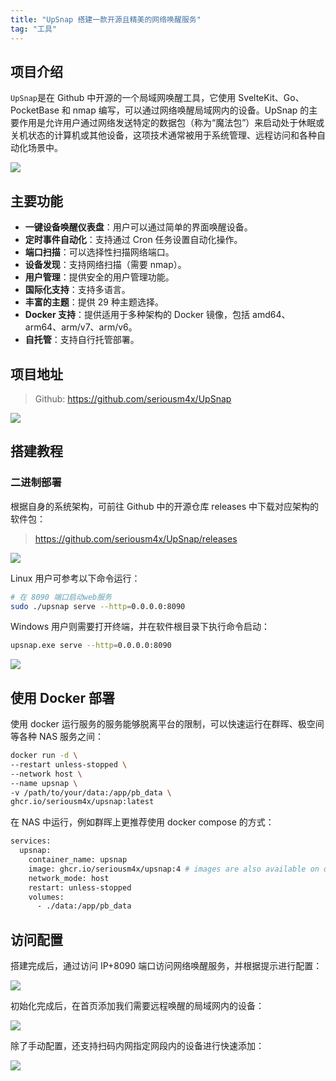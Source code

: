 ```yaml
---
title: "UpSnap 搭建一款开源且精美的网络唤醒服务"
tag: "工具"
---
```


## 项目介绍

`UpSnap`是在 Github 中开源的一个局域网唤醒工具，它使用 SvelteKit、Go、PocketBase 和 nmap 编写，可以通过网络唤醒局域网内的设备。UpSnap 的主要作用是允许用户通过网络发送特定的数据包（称为“魔法包”）来启动处于休眠或关机状态的计算机或其他设备，这项技术通常被用于系统管理、远程访问和各种自动化场景中。

<img src="../imgs/83/02.webp" />

## 主要功能

- **一键设备唤醒仪表盘**：用户可以通过简单的界面唤醒设备。
- **定时事件自动化**：支持通过 Cron 任务设置自动化操作。
- **端口扫描**：可以选择性扫描网络端口。
- **设备发现**：支持网络扫描（需要 nmap）。
- **用户管理**：提供安全的用户管理功能。
- **国际化支持**：支持多语言。
- **丰富的主题**：提供 29 种主题选择。
- **Docker 支持**：提供适用于多种架构的 Docker 镜像，包括 amd64、arm64、arm/v7、arm/v6。
- **自托管**：支持自行托管部署。

## 项目地址

> Github: https://github.com/seriousm4x/UpSnap

<img src="../imgs/83/03.webp" />

## 搭建教程

### 二进制部署

根据自身的系统架构，可前往 Github 中的开源仓库 releases 中下载对应架构的软件包：

> https://github.com/seriousm4x/UpSnap/releases

<img src="../imgs/83/04.webp" />

Linux 用户可参考以下命令运行：

```sh
# 在 8090 端口启动web服务
sudo ./upsnap serve --http=0.0.0.0:8090
```

Windows 用户则需要打开终端，并在软件根目录下执行命令启动：

```sh
upsnap.exe serve --http=0.0.0.0:8090
```

<img src="../imgs/83/05.webp" />

## 使用 Docker 部署

使用 docker 运行服务的服务能够脱离平台的限制，可以快速运行在群晖、极空间等各种 NAS 服务之间：

```sh
docker run -d \
--restart unless-stopped \
--network host \
--name upsnap \
-v /path/to/your/data:/app/pb_data \
ghcr.io/seriousm4x/upsnap:latest
```

在 NAS 中运行，例如群晖上更推荐使用 docker compose 的方式：

```sh
services:
  upsnap:
    container_name: upsnap
    image: ghcr.io/seriousm4x/upsnap:4 # images are also available on docker hub: seriousm4x/upsnap:4
    network_mode: host
    restart: unless-stopped
    volumes:
      - ./data:/app/pb_data
```

## 访问配置

搭建完成后，通过访问 IP+8090 端口访问网络唤醒服务，并根据提示进行配置：

<img src="../imgs/83/06.webp" />

初始化完成后，在首页添加我们需要远程唤醒的局域网内的设备：

<img src="../imgs/83/07.webp" />

除了手动配置，还支持扫码内网指定网段内的设备进行快速添加：

<img src="../imgs/83/08.webp" />